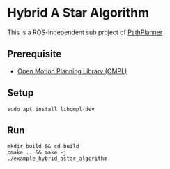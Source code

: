 # Hybrid A Star Algorithm
This is a ROS-independent sub project of [PathPlanner](https://github.com/karlkurzer/path_planner.git)

## Prerequisite
* [Open Motion Planning Library (OMPL)](http://ompl.kavrakilab.org/)

## Setup
```
sudo apt install libompl-dev
```

## Run
```
mkdir build && cd build
cmake .. && make -j
./example_hybrid_astar_algorithm
```